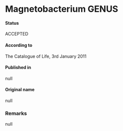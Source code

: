 Magnetobacterium GENUS
=======

#### Status
ACCEPTED

#### According to
The Catalogue of Life, 3rd January 2011

#### Published in
null

#### Original name
null

### Remarks
null
